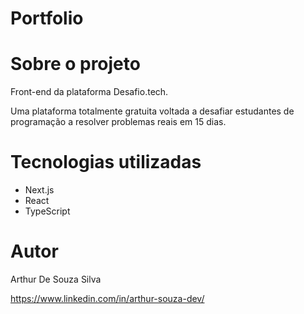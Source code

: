 # Portfolio

# Sobre o projeto

Front-end da plataforma Desafio.tech.

Uma plataforma totalmente gratuita voltada a desafiar estudantes de programação a resolver problemas reais em 15 dias.

# Tecnologias utilizadas

- Next.js
- React
- TypeScript

# Autor

Arthur De Souza Silva

<https://www.linkedin.com/in/arthur-souza-dev/>
